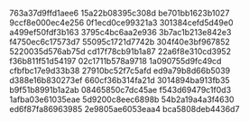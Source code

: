 763a37d9ffd1aee6
15a22b08395c308d
be701bb1623b1027
9ccf8e000ec4e256
0f1ecd0ce99321a3
301384cefd5d49e0
a499ef50fdf3b163
3795c4bc6aa2e936
3b7ac1b213e842e3
f4750ec6c17573d7
55095c1721d7742b
304f40e3bf967852
5220035d576ab75d
cd17f78cb91b1a87
22a6f8e310cd3952
f36b811f51d54197
02c1711b578a9718
1a090755d9fc49cd
cfbfbc17e9d33b38
27910bc52f7c5afd
ed9a79b8d66b5039
d388e16b830273ef
660cf36b314fa21d
3014894ba913fb35
b9f51b8991b1a2ab
08465850c7dc45ae
f543d69479c1f0d3
1afba03e61035eae
5d9200c8eec6898b
54b2a19a4a3f4630
ed6f87fa86963985
2e9805ae6053eaa4
bca5808deb4436d7
